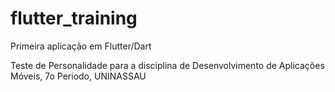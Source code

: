 # flutter_training

Primeira aplicação em Flutter/Dart

Teste de Personalidade para a disciplina de Desenvolvimento de Aplicações Móveis, 7o Periodo, UNINASSAU

